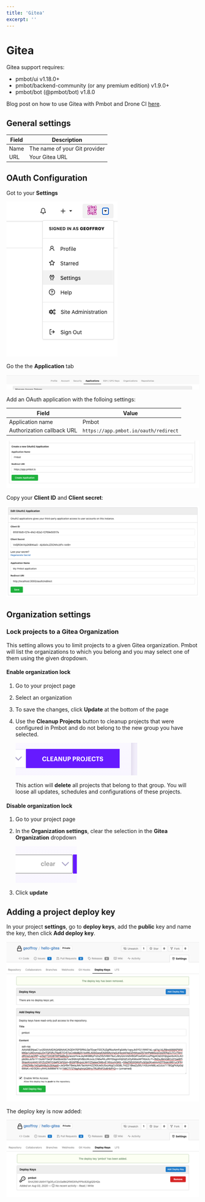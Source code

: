```yaml
---
title: 'Gitea'
excerpt: ''
---
```


# Gitea

Gitea support requires:
- pmbot/ui v1.18.0+
- pmbot/backend-community (or any premium edition) v1.9.0+
- pmbot/bot (@pmbot/bot) v1.8.0

<div class="blockquote" data-props='{ "mod": "info" }'>

Blog post on how to use Gitea with Pmbot and Drone CI [here](https://blog.pmbot.io/announcing-support-for-gitea/).

</div>

<div class="table-of-content"></div>

## General settings

| Field | Description |
| --- | --- |
| Name | The name of your Git provider |
| URL | Your Gitea URL |

## OAuth Configuration

Got to your **Settings**

![](../../../images/git-providers/gitea/user-settings.png)

Go the the **Application** tab

![](../../../images/git-providers/gitea/applications-tab.png)

Add an OAuth application with the folloing settings:

| Field | Value |
| ---- | ---- |
| Application name   | Pmbot | 
| Authorization callback URL | `https://app.pmbot.io/oauth/redirect` |

![](../../../images/git-providers/gitea/add-application.png)

Copy your **Client ID** and **Client secret**:

![](../../../images/git-providers/gitea/oauth-app-info.png)

## Organization settings

### Lock projects to a Gitea Organization

This setting allows you to limit projects to a given Gitea organization. Pmbot will list the organizations to which you belong and you may select one of them using the given dropdown.

#### Enable organization lock

1. Go to your project page
1. Select an organization
1. To save the changes, click **Update** at the bottom of the page
1. Use the **Cleanup Projects** button to cleanup projects that were configured in Pmbot and do not belong to the new group you have selected.

    ![](../../../images/git-providers/cleanup-projects.png)

    <div class="blockquote" data-props='{ "mod": "danger" }'>
    
    This action will **delete** all projects that belong to that group. You will loose all updates, schedules and configurations of these projects.
    
    </div> 

#### Disable organization lock

1. Go to your project page
1. In the **Organization settings**, clear the selection in the **Gitea Organization** dropdown
    
    ![](../../../images/git-providers/clear-gitlab-group-lock.png)

1. Click **update**

## Adding a project deploy key

In your project **settings**, go to **deploy keys**, add the **public** key and name the key, then click **Add deploy key**.

![](../../../images/git-providers/gitea/add-deploy-key.png)

The deploy key is now added:

![](../../../images/git-providers/gitea/deploy-key-added.png)

